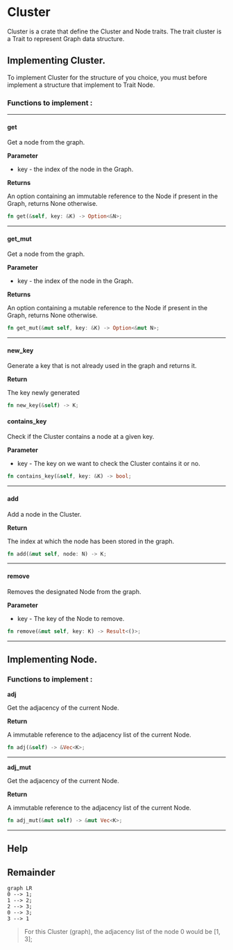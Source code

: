 # Cluster

Cluster is a crate that define the Cluster and Node traits.
The trait cluster is a Trait to represent Graph data structure.

## Implementing Cluster.

To implement Cluster for the structure of you choice, you must before implement a structure that implement to Trait Node.

### Functions to implement :

---

#### get

Get a node from the graph.

**Parameter**

- key - the index of the node in the Graph. 

**Returns**

An option containing an immutable reference to the Node if present in the Graph, returns None otherwise.

```rust
fn get(&self, key: &K) -> Option<&N>;
```

---

#### get_mut

Get a node from the graph.

**Parameter**

- key - the index of the node in the Graph.

**Returns**

An option containing a mutable reference to the Node if present in the Graph, returns None otherwise.

```rust
fn get_mut(&mut self, key: &K) -> Option<&mut N>;
```

---

#### new_key

Generate a key that is not already used in the graph and returns it.

**Return**

The key newly generated

```rust
fn new_key(&self) -> K;
```

#### contains_key

Check if the Cluster contains a node at a given key.

**Parameter**

- key - The key on we want to check the Cluster contains it or no.

```rust
fn contains_key(&self, key: &K) -> bool;
```

---

#### add

Add a node in the Cluster.

**Return**

The index at which the node has been stored in the graph.

```rust
fn add(&mut self, node: N) -> K;
```

---

#### remove

Removes the designated Node from the graph.

**Parameter**

- key - The key of the Node to remove.

```rust
fn remove(&mut self, key: K) -> Result<()>;
```

---



## Implementing Node.

### Functions to implement :

**adj**

Get the adjacency of the current Node.

**Return**

A immutable reference to the adjacency list of the current Node.

```rust
fn adj(&self) -> &Vec<K>;
```

---

**adj_mut**

Get the adjacency of the current Node.

**Return**

A immutable reference to the adjacency list of the current Node.

```rust
fn adj_mut(&mut self) -> &mut Vec<K>;
```

---

## Help

## Remainder

```mermaid
graph LR
0 --> 1;
1 --> 2;
2 --> 3;
0 --> 3;
3 --> 1
```

> For this Cluster (graph), the adjacency list of the node 0 would be [1, 3];
